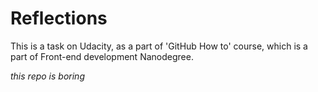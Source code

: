 # Reflections

This is a task on Udacity, as a part of 'GitHub How to' course, which is a part of Front-end development Nanodegree.

*this repo is boring*
